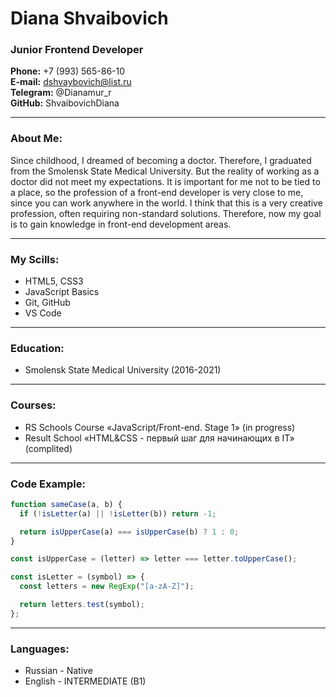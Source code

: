 # Diana Shvaibovich

### Junior Frontend Developer

**Phone:** +7 (993) 565-86-10<br>
**E-mail:** dshvaybovich@list.ru<br>
**Telegram:** @Dianamur_r<br>
**GitHub:** ShvaibovichDiana<br>

---

### About Me:

Since childhood, I dreamed of becoming a doctor. Therefore, I graduated from the Smolensk State Medical University. But the reality of working as a doctor did not meet my expectations. It is important for me not to be tied to a place, so the profession of a front-end developer is very close to me, since you can work anywhere in the world. I think that this is a very creative profession, often requiring non-standard solutions. Therefore, now my goal is to gain knowledge in front-end development areas.

---

### My Scills:

- HTML5, CSS3
- JavaScript Basics
- Git, GitHub
- VS Code

---

### Education:

- Smolensk State Medical University (2016-2021)

---

### Courses:

- RS Schools Course «JavaScript/Front-end. Stage 1» (in progress)
- Result School «HTML&CSS - первый шаг для начинающих в IT» (complited)

---

### Code Example:

```javascript
function sameCase(a, b) {
  if (!isLetter(a) || !isLetter(b)) return -1;

  return isUpperCase(a) === isUpperCase(b) ? 1 : 0;
}

const isUpperCase = (letter) => letter === letter.toUpperCase();

const isLetter = (symbol) => {
  const letters = new RegExp("[a-zA-Z]");

  return letters.test(symbol);
};
```

---

### Languages:

- Russian - Native
- English - INTERMEDIATE (B1)

